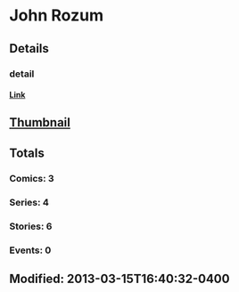 # John  Rozum 
## Details
### detail
#### [Link](http://marvel.com/comics/creators/2509/john_rozum?utm_campaign=apiRef&utm_source=225578a89fc76f3d20fbffda5d17a88d)
## [Thumbnail](http://i.annihil.us/u/prod/marvel/i/mg/b/40/image_not_available.jpg)
## Totals
### Comics: 3
### Series: 4
### Stories: 6
### Events: 0
## Modified: 2013-03-15T16:40:32-0400